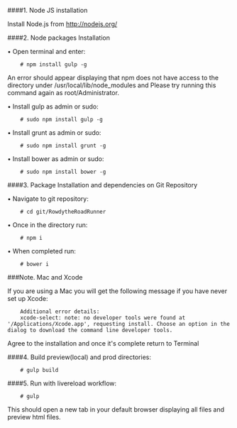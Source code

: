 ####1. Node JS installation

Install Node.js from http://nodejs.org/

####2. Node packages Installation

• Open terminal and enter:

		# npm install gulp -g

An error should appear displaying that npm does not have access to the directory under /usr/local/lib/node_modules and Please try running this command again as root/Administrator.

• Install gulp as admin or sudo:

		# sudo npm install gulp -g

• Install grunt as admin or sudo:

		# sudo npm install grunt -g

• Install bower as admin or sudo:

		# sudo npm install bower -g

####3. Package Installation and dependencies on Git Repository

• Navigate to git repository:

		# cd git/RowdytheRoadRunner

• Once in the directory run:

		# npm i

• When completed run:

		# bower i

###Note. Mac and Xcode

If you are using a Mac you will get the following message if you have never set up Xcode:

        Additional error details:
        xcode-select: note: no developer tools were found at '/Applications/Xcode.app', requesting install. Choose an option in the dialog to download the command line developer tools.

Agree to the installation and once it's complete return to Terminal


####4. Build preview(local) and prod directories:

        # gulp build

####5. Run with livereload workflow:

        # gulp

This should open a new tab in your default browser displaying all files and preview html files.
